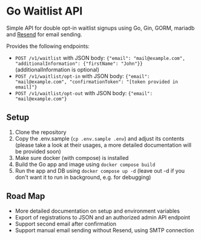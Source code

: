 # Go Waitlist API

Simple API for double opt-in waitlist signups using Go, Gin, GORM, mariadb and [Resend](https://resend.com) for email sending.

Provides the following endpoints:
- `POST /v1/waitlist` with JSON body: `{"email": "mail@example.com", "additionalInformation": {"firstName": "John"}}` (additionalInformation is optional)
- `POST /v1/waitlist/opt-in` with JSON body: `{"email": "mail@example.com", "confirmationToken": "[token provided in email]"}`
- `POST /v1/waitlist/opt-out` with JSON body: `{"email": "mail@example.com"}`

## Setup

1. Clone the repository
2. Copy the .env.sample (`cp .env.sample .env`) and adjust its contents (please take a look at their usages, a more detailed documentation will be provided soon)
3. Make sure docker (with compose) is installed
4. Build the Go app and image using `docker compose build`
5. Run the app and DB using `docker compose up -d` (leave out -d if you don't want it to run in background, e.g. for debugging)

## Road Map

- More detailed documentation on setup and environment variables
- Export of registrations to JSON and an authorized admin API endpoint
- Support second email after confirmation
- Support manual email sending without Resend, using SMTP connection
